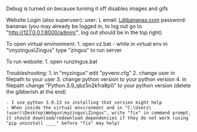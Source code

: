 Debug is turned on because turning it off disables images and gifs

Website Login (also superuser):
	user: L
	email: L@bananas.com
	password: bananas
(you may already be logged in, to log out go to "http://127.0.0.1:8000/admin/", log out should be in the top right)


To open virtual environment:
	1. open vz.bat
	- while in virtual env in "\myzingus\Zingus" type "zingus" to run server

To run website:
	1. open runzingus.bat

Troubleshooting:
	1. in "myzingus" edit "pyvenv.cfg"
	2. change user in filepath to your user
	3. change python version to your python version
	4. in filepath change "Python.3.9_qbz5n2kfra8p0" to your python version (delete the gibberish at the end)

	- I use python 3.9.13 so installing that version might help
	- When inside the virtual environment and in "C:\Users\(user)\Desktop\Webgus\myzingus\Zingus", write "fix" in command prompt, it should download/redownload dependencies if they do not work (using "pip uninstall ____" before "fix" may help)
